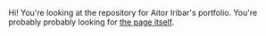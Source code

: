 Hi! You're looking at the repository for Aitor Iribar's portfolio. You're probably probably looking for [the page itself](https://www.aitor-iribar.dev/).
